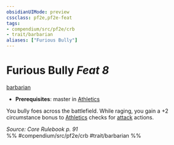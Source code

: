 ```yaml
---
obsidianUIMode: preview
cssclass: pf2e,pf2e-feat
tags:
- compendium/src/pf2e/crb
- trait/barbarian
aliases: ["Furious Bully"]
---
```

# Furious Bully  *Feat 8*  
[barbarian](../../rules/traits/barbarian.md)  

- **Prerequisites**: master in [Athletics](../skills.md#Athletics)

You bully foes across the battlefield. While raging, you gain a +2 circumstance bonus to [Athletics](../skills.md#Athletics) checks for [attack](../../rules/traits/attack.md) actions.

*Source: Core Rulebook p. 91*  
%% #compendium/src/pf2e/crb #trait/barbarian %%